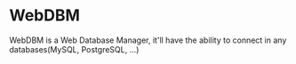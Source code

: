 WebDBM
======

WebDBM is a Web Database Manager, it'll have the ability to connect in any databases(MySQL, PostgreSQL, ...)